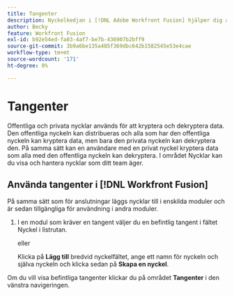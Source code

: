 ```yaml
---
title: Tangenter
description: Nyckelkedjan i [!DNL Adobe Workfront Fusion] hjälper dig att administrera offentliga och privata nycklar. Nycklar används t.ex. av krypteringsappen för kryptering eller dekryptering av PGP-meddelanden.
author: Becky
feature: Workfront Fusion
exl-id: b92e54ed-fa03-4af7-be7b-436907b2bff9
source-git-commit: 3b9a6be135a485f369dbc642b1582545e53e4cae
workflow-type: tm+mt
source-wordcount: '171'
ht-degree: 0%

---
```


# Tangenter

Offentliga och privata nycklar används för att kryptera och dekryptera data. Den offentliga nyckeln kan distribueras och alla som har den offentliga nyckeln kan kryptera data, men bara den privata nyckeln kan dekryptera den. På samma sätt kan en användare med en privat nyckel kryptera data som alla med den offentliga nyckeln kan dekryptera. I området Nycklar kan du visa och hantera nycklar som ditt team äger.

## Använda tangenter i [!DNL Workfront Fusion]

På samma sätt som för anslutningar läggs nycklar till i enskilda moduler och är sedan tillgängliga för användning i andra moduler.

1. I en modul som kräver en tangent väljer du en befintlig tangent i fältet Nyckel i listrutan.

   eller

   Klicka på **Lägg till** bredvid nyckelfältet, ange ett namn för nyckeln och själva nyckeln och klicka sedan på **Skapa en nyckel**.

Om du vill visa befintliga tangenter klickar du på området **Tangenter** i den vänstra navigeringen.
